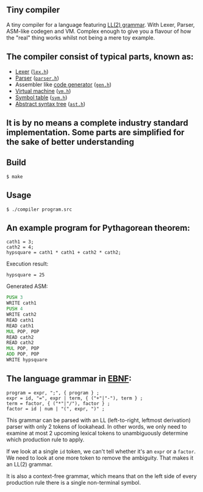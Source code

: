 ## Tiny compiler
A tiny compiler for a language featuring [LL(2) grammar](https://en.wikipedia.org/wiki/LL_grammar). With Lexer, Parser, ASM-like codegen and VM. Complex enough to give you a flavour of how the "real" thing works whilst not being a mere toy example.

## The compiler consist of typical parts, known as:
* [Lexer](https://en.wikipedia.org/wiki/Lexical_analysis) ([`lex.h`](lex.h))
* [Parser](https://en.wikipedia.org/wiki/Parsing) ([`parser.h`](parser.h))
* Assembler like [code generator](https://en.wikipedia.org/wiki/Code_generation_(compiler)) ([`gen.h`](gen.h))
* [Virtual machine](https://en.wikipedia.org/wiki/Virtual_machine) ([`vm.h`](vm.h))
* [Symbol table](https://en.wikipedia.org/wiki/Symbol_table) ([`sym.h`](sym.h))
* [Abstract syntax tree](https://en.wikipedia.org/wiki/Abstract_syntax_tree) ([`ast.h`](ast.h))
## It is by no means a complete industry standard implementation. Some parts are simplified for the sake of better understanding
## Build
```$ make```
## Usage
```$ ./compiler program.src```
## An example program for Pythagorean theorem:
```
cath1 = 3;
cath2 = 4;
hypsquare = cath1 * cath1 + cath2 * cath2;
```
Execution result:
```
hypsquare = 25
```
Generated ASM:
```asm
PUSH 3
WRITE cath1
PUSH 4
WRITE cath2
READ cath1
READ cath1
MUL POP, POP
READ cath2
READ cath2
MUL POP, POP
ADD POP, POP
WRITE hypsquare
```
## The language grammar in [EBNF](https://en.wikipedia.org/wiki/Extended_Backus%E2%80%93Naur_form):
```
program = expr, ";", { program } ;
expr = id, "=", expr | term, { ("+"|"-"), term } ;
term = factor, { ("*"|"/"), factor } ;
factor = id | num | "(", expr, ")" ;
```

This grammar can be parsed with an LL (left-to-right, leftmost derivation) parser with only 2 tokens of lookahead. In other words, we only need to examine at most 2 upcoming lexical tokens to unambiguously determine which production rule to apply.  

If we look at a single `id` token, we can't tell whether it's an `expr` or a `factor`. We need to look at one more token to remove the ambiguity. That makes it an LL(2) grammar.  

It is also a context-free grammar, which means that on the left side of every production rule there is a single non-terminal symbol.  
